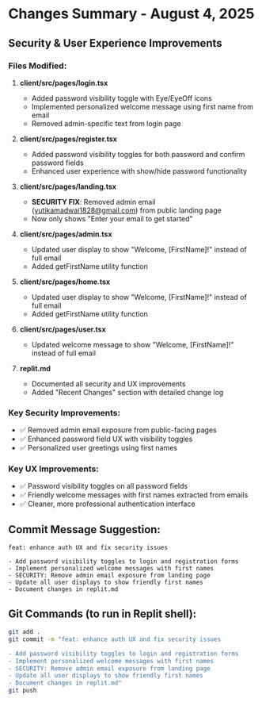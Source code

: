 # Changes Summary - August 4, 2025

## Security & User Experience Improvements

### Files Modified:

1. **client/src/pages/login.tsx**
   - Added password visibility toggle with Eye/EyeOff icons
   - Implemented personalized welcome message using first name from email
   - Removed admin-specific text from login page

2. **client/src/pages/register.tsx**
   - Added password visibility toggles for both password and confirm password fields
   - Enhanced user experience with show/hide password functionality

3. **client/src/pages/landing.tsx**
   - **SECURITY FIX**: Removed admin email (yutikamadwai1828@gmail.com) from public landing page
   - Now only shows "Enter your email to get started"

4. **client/src/pages/admin.tsx**
   - Updated user display to show "Welcome, [FirstName]!" instead of full email
   - Added getFirstName utility function

5. **client/src/pages/home.tsx**
   - Updated user display to show "Welcome, [FirstName]!" instead of full email
   - Added getFirstName utility function

6. **client/src/pages/user.tsx**
   - Updated welcome message to show "Welcome, [FirstName]!" instead of full email

7. **replit.md**
   - Documented all security and UX improvements
   - Added "Recent Changes" section with detailed change log

### Key Security Improvements:
- ✅ Removed admin email exposure from public-facing pages
- ✅ Enhanced password field UX with visibility toggles
- ✅ Personalized user greetings using first names

### Key UX Improvements:
- ✅ Password visibility toggles on all password fields
- ✅ Friendly welcome messages with first names extracted from emails
- ✅ Cleaner, more professional authentication interface

## Commit Message Suggestion:
```
feat: enhance auth UX and fix security issues

- Add password visibility toggles to login and registration forms
- Implement personalized welcome messages with first names
- SECURITY: Remove admin email exposure from landing page
- Update all user displays to show friendly first names
- Document changes in replit.md
```

## Git Commands (to run in Replit shell):
```bash
git add .
git commit -m "feat: enhance auth UX and fix security issues

- Add password visibility toggles to login and registration forms
- Implement personalized welcome messages with first names
- SECURITY: Remove admin email exposure from landing page
- Update all user displays to show friendly first names
- Document changes in replit.md"
git push
```